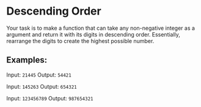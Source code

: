 # Descending Order

Your task is to make a function that can take any non-negative integer as a argument and return it with its digits in descending order. Essentially, rearrange the digits to create the highest possible number.

## Examples:

Input: `21445` Output: `54421`

Input: `145263` Output: `654321`

Input: `123456789` Output: `987654321`